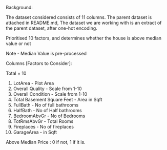 Background:

The dataset considered consists of 11 columns. The parent dataset is attached in README.md,
The dataset we are working with is an extract of the parent dataset, after one-hot encoding.

Prioritised 10 factors, and determines whether the house is above median value or not

Note - Median Value is pre-processed




Columns [Factors to Consider]:

Total = 10

1) LotArea - Plot Area
2) Overall Quality - Scale from 1-10
3) Overall Condition - Scale from 1-10
4) Total Basement Square Feet - Area in Sqft
5) FullBath - No of full bathrooms
6) HalfBath - No of Half bathrooms
7) BedroomAbvGr - No of Bedrooms
8) TotRmsAbvGr - Total Rooms
9) Fireplaces - No of fireplaces
10) GarageArea - in Sqft


Above Median Price : 0 if not, 1 if it is.
